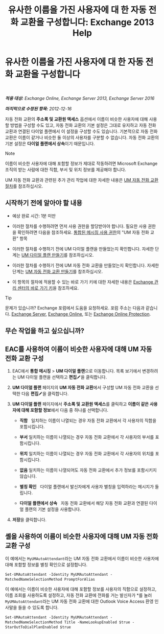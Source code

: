 ﻿---
title: '유사한 이름을 가진 사용자에 대 한 자동 전화 교환을 구성합니다: Exchange 2013 Help'
TOCTitle: 유사한 이름을 가진 사용자에 대 한 자동 전화 교환을 구성합니다
ms:assetid: 2e7318a0-67f9-4d7b-8300-5f0ef77656a8
ms:mtpsurl: https://technet.microsoft.com/ko-kr/library/Aa997135(v=EXCHG.150)
ms:contentKeyID: 52057902
ms.date: 05/22/2018
mtps_version: v=EXCHG.150
ms.translationtype: MT
---

# 유사한 이름을 가진 사용자에 대 한 자동 전화 교환을 구성합니다

 

_**적용 대상:** Exchange Online, Exchange Server 2013, Exchange Server 2016_

_**마지막으로 수정된 항목:** 2012-12-16_

자동 전화 교환의 **주소록 및 교환원 액세스** 옵션에서 이름이 비슷한 사용자에 대해 사용할 방법을 구성할 수도 있고, 자동 전화 교환의 기본 설정은 그대로 유지하고 자동 전화 교환과 연결된 다이얼 플랜에서 이 설정을 구성할 수도 있습니다. 기본적으로 자동 전화 교환은 이름이 같거나 비슷한 둘 이상의 사용자를 구분할 수 없습니다. 자동 전화 교환의 기본 설정은 **다이얼 플랜에서 상속**이기 때문입니다.


> [!NOTE]
> 이름이 비슷한 사용자에 대해 포함할 정보가 제대로 작동하려면 Microsoft Exchange 조직의 받는 사람에 대한 직함, 부서 및 위치 정보를 제공해야 합니다.



UM 자동 전화 교환과 관련된 추가 관리 작업에 대한 자세한 내용은 [UM 자동 전화 교환 절차](um-auto-attendant-procedures-exchange-2013-help.md)를 참조하십시오.

## 시작하기 전에 알아야 할 내용

  - 예상 완료 시간: 1분 미만

  - 이러한 절차를 수행하려면 먼저 사용 권한을 할당받아야 합니다. 필요한 사용 권한을 확인하려면 다음을 참조하세요. [통합된 메시징 사용 권한](unified-messaging-permissions-exchange-2013-help.md)의 "UM 자동 전화 교환" 항목

  - 이러한 절차를 수행하기 전에 UM 다이얼 플랜을 만들었는지 확인합니다. 자세한 단계는 [UM 다이얼 플랜 만들기](create-a-um-dial-plan-exchange-2013-help.md)를 참조하십시오.

  - 이러한 절차를 수행하기 전에 UM 자동 전화 교환을 만들었는지 확인합니다. 자세한 단계는 [UM 자동 전화 교환 만들기](create-a-um-auto-attendant-exchange-2013-help.md)를 참조하십시오.

  - 이 항목의 절차에 적용할 수 있는 바로 가기 키에 대한 자세한 내용은 [Exchange 관리 센터의 바로 가기 키](keyboard-shortcuts-in-the-exchange-admin-center-exchange-online-protection-help.md)을 참조하세요.


> [!TIP]
> 문제가 있습니까? Exchange 포럼에서 도움을 요청하세요. 포럼 주소는 다음과 같습니다. <A href="https://go.microsoft.com/fwlink/p/?linkid=60612">Exchange Server</A>, <A href="https://go.microsoft.com/fwlink/p/?linkid=267542">Exchange Online</A>, 또는 <A href="https://go.microsoft.com/fwlink/p/?linkid=285351">Exchange Online Protection</A>.



## 무슨 작업을 하고 싶으십니까?

## EAC를 사용하여 이름이 비슷한 사용자에 대해 UM 자동 전화 교환 구성

1.  EAC에서 **통합 메시징** \> **UM 다이얼 플랜**으로 이동합니다. 목록 보기에서 변경하려는 UM 다이얼 플랜을 선택하고 **편집**![편집 아이콘](images/JJ218640.6f53ccb2-1f13-4c02-bea0-30690e6ea71d(EXCHG.150).gif "편집 아이콘")을 클릭합니다.

2.  **UM 다이얼 플랜** 페이지의 **UM 자동 전화 교환**에서 구성할 UM 자동 전화 교환을 선택한 다음 **편집**![편집 아이콘](images/JJ218640.6f53ccb2-1f13-4c02-bea0-30690e6ea71d(EXCHG.150).gif "편집 아이콘")을 클릭합니다.

3.  **UM 다이얼 플랜** 페이지에서 **주소록 및 교환원 액세스**를 클릭하고 **이름이 같은 사용자에 대해 포함할 정보**에서 다음 중 하나를 선택합니다.
    
      - **직함**   일치하는 이름이 나열되는 경우 자동 전화 교환에서 각 사용자의 직함을 포함시킵니다.
    
      - **부서** 일치하는 이름이 나열되는 경우 자동 전화 교환에서 각 사용자의 부서를 포함시킵니다.
    
      - **위치** 일치하는 이름이 나열되는 경우 자동 전화 교환에서 각 사용자의 위치를 포함시킵니다.
    
      - **없음** 일치하는 이름이 나열되어도 자동 전화 교환에서 추가 정보를 포함시키지 않습니다.
    
      - **별칭 확인**   다이얼 플랜에서 발신자에게 사용자 별칭을 입력하라는 메시지가 들립니다.
    
      - **다이얼 플랜에서 상속**   자동 전화 교환에서 해당 자동 전화 교환과 연결된 다이얼 플랜의 기본 설정을 사용합니다.

4.  **저장**을 클릭합니다.

## 셸을 사용하여 이름이 비슷한 사용자에 대해 UM 자동 전화 교환 구성

이 예에서는 `MyUMAutoAttendant`라는 UM 자동 전화 교환에서 이름이 비슷한 사용자에 대해 포함할 정보를 별칭 확인으로 설정합니다.

    Set-UMAutoAttendant -Identity MyUMAutoAttendant -MatchedNameSelectionMethod PromptForAlias

이 예에서는 이름이 비슷한 사용자에 대해 포함할 정보를 사용자의 직함으로 설정하고, 이름 조회를 사용하도록 설정하고, 자동 전화 교환에 전화를 거는 발신자가 \*를 눌러 `MyUMAutoAttendant`라는 UM 자동 전화 교환에 대한 Outlook Voice Access 환영 인사말을 들을 수 있도록 합니다.

    Set-UMAutoAttendant -Identity MyUMAutoAttendant -MatchedNameSelectionMethod Title -NameLookupEnabled $true -StarOutToDialPlanEnabled $true

